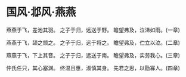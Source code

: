 # 国风·邶风·燕燕

燕燕于飞，差池其羽。
之子于归，远送于野。
瞻望弗及，泣涕如雨。(一章)

燕燕于飞，颉之颃之。
之子于归，远于将之。
瞻望弗及，伫立以泣。(二章)

燕燕于飞，下上其音。
之子于归，远送于南。
瞻望弗及，实劳我心。(三章)

仲氏任只，其心塞渊。
终温且惠，淑慎其身。
先君之思，以勖寡人。(四章)

